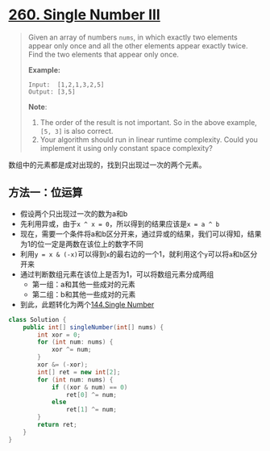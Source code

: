 # [260. Single Number III][1]

> Given an array of numbers `nums`, in which exactly two elements appear only once and all the other elements appear exactly twice. Find the two elements that appear only once.
>
> **Example:**
>
> ```
> Input:  [1,2,1,3,2,5]
> Output: [3,5]
> ```
>
> **Note**:
>
> 1. The order of the result is not important. So in the above example, `[5, 3]` is also correct.
> 2. Your algorithm should run in linear runtime complexity. Could you implement it using only constant space complexity?



数组中的元素都是成对出现的，找到只出现过一次的两个元素。



## 方法一：位运算

* 假设两个只出现过一次的数为a和b
* 先利用异或，由于`x ^ x = 0`，所以得到的结果应该是`x = a ^ b`
* 现在，需要一个条件将a和b区分开来，通过异或的结果，我们可以得知，结果为1的位一定是两数在该位上的数字不同
* 利用`y = x & (-x)`可以得到`x`的最右边的一个1，就利用这个`y`可以将`a`和`b`区分开来
* 通过判断数组元素在该位上是否为1，可以将数组元素分成两组
  * 第一组：a和其他一些成对的元素
  * 第二组：b和其他一些成对的元素
* 到此，此题转化为两个[144.Single Number](./144.Single%20Number.md)

```java
class Solution {
    public int[] singleNumber(int[] nums) {
        int xor = 0;
        for (int num: nums) {
            xor ^= num;
        }
        xor &= (-xor);
        int[] ret = new int[2];
        for (int num: nums) {
            if ((xor & num) == 0)
                ret[0] ^= num;
            else
                ret[1] ^= num;
        }
        return ret;
    }
}
```















[1]:https://leetcode.com/problems/single-number-iii/